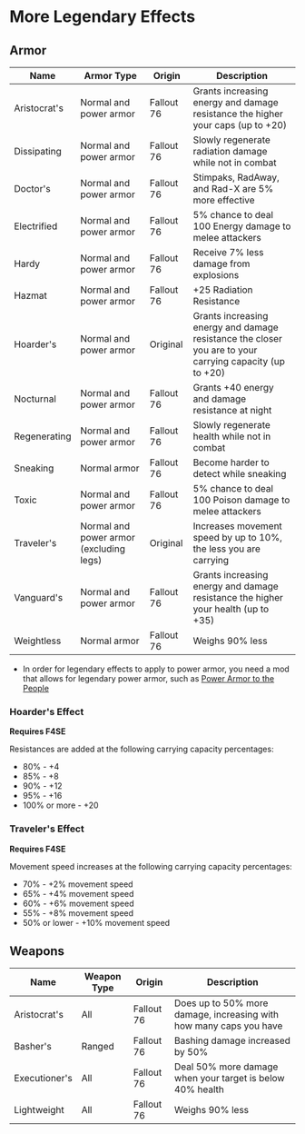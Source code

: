 # More Legendary Effects

## Armor

Name                  | Armor Type                                  | Origin           | Description
--------------------- | ------------------------------------------- | ---------------- | -----------
Aristocrat's          | Normal and power armor                      | Fallout 76       | Grants increasing energy and damage resistance the higher your caps (up to +20) 
Dissipating           | Normal and power armor                      | Fallout 76       | Slowly regenerate radiation damage while not in combat
Doctor's              | Normal and power armor                      | Fallout 76       | Stimpaks, RadAway, and Rad-X are 5% more effective
Electrified           | Normal and power armor                      | Fallout 76       | 5% chance to deal 100 Energy damage to melee attackers
Hardy                 | Normal and power armor                      | Fallout 76       | Receive 7% less damage from explosions
Hazmat                | Normal and power armor                      | Fallout 76       | +25 Radiation Resistance
Hoarder's             | Normal and power armor                      | Original         | Grants increasing energy and damage resistance the closer you are to your carrying capacity (up to +20)
Nocturnal             | Normal and power armor                      | Fallout 76       | Grants +40 energy and damage resistance at night
Regenerating          | Normal and power armor                      | Fallout 76       | Slowly regenerate health while not in combat
Sneaking              | Normal armor                                | Fallout 76       | Become harder to detect while sneaking
Toxic                 | Normal and power armor                      | Fallout 76       | 5% chance to deal 100 Poison damage to melee attackers
Traveler's            | Normal and power armor (excluding legs)     | Original         | Increases movement speed by up to 10%, the less you are carrying
Vanguard's            | Normal and power armor                      | Fallout 76       | Grants increasing energy and damage resistance the higher your health (up to +35)
Weightless            | Normal armor                                | Fallout 76       | Weighs 90% less

* In order for legendary effects to apply to power armor, you need a mod that allows for legendary power armor, such as [Power Armor to the People](https://www.nexusmods.com/fallout4/mods/50819)

### Hoarder's Effect

**Requires F4SE**

Resistances are added at the following carrying capacity percentages:
* 80% - +4
* 85% - +8
* 90% - +12
* 95% - +16
* 100% or more - +20

### Traveler's Effect

**Requires F4SE**

Movement speed increases at the following carrying capacity percentages:
* 70% - +2% movement speed
* 65% - +4% movement speed
* 60% - +6% movement speed
* 55% - +8% movement speed
* 50% or lower - +10% movement speed

## Weapons

Name                  | Weapon Type                                 | Origin           | Description
--------------------- | ------------------------------------------- | ---------------- | -----------
Aristocrat's          | All                                         | Fallout 76       | Does up to 50% more damage, increasing with how many caps you have
Basher's              | Ranged                                      | Fallout 76       | Bashing damage increased by 50%
Executioner's         | All                                         | Fallout 76       | Deal 50% more damage when your target is below 40% health
Lightweight           | All                                         | Fallout 76       | Weighs 90% less